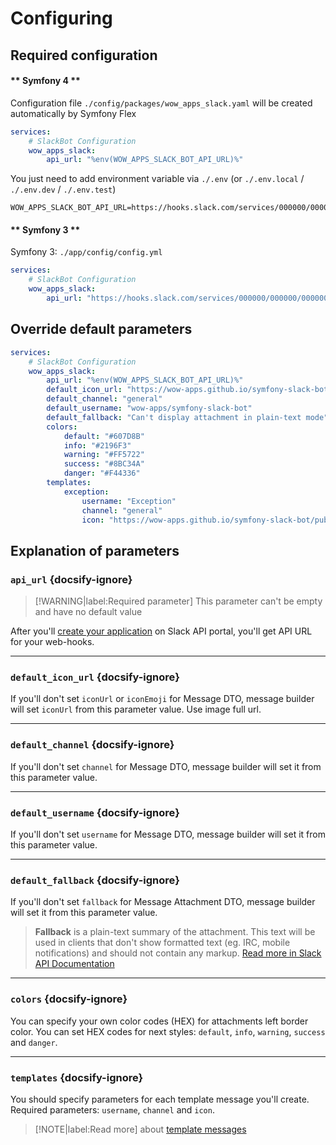 # Configuring

## Required configuration

<!-- tabs:start -->

#### ** Symfony 4 **

Configuration file `./config/packages/wow_apps_slack.yaml` will be created automatically by Symfony Flex
```yaml
services:
    # SlackBot Configuration
    wow_apps_slack:
        api_url: "%env(WOW_APPS_SLACK_BOT_API_URL)%"
```

You just need to add environment variable via `./.env` (or `./.env.local` / `./.env.dev` / `./.env.test`)

```dotenv
WOW_APPS_SLACK_BOT_API_URL=https://hooks.slack.com/services/000000/000000/000000
```

#### ** Symfony 3 **

Symfony 3: `./app/config/config.yml`
```yaml
services:
    # SlackBot Configuration
    wow_apps_slack:
        api_url: "https://hooks.slack.com/services/000000/000000/000000"
```

<!-- tabs:end -->

## Override default parameters

```yaml
services:
    # SlackBot Configuration
    wow_apps_slack:
        api_url: "%env(WOW_APPS_SLACK_BOT_API_URL)%"
        default_icon_url: "https://wow-apps.github.io/symfony-slack-bot/public/message-icon.png"
        default_channel: "general"
        default_username: "wow-apps/symfony-slack-bot"
        default_fallback: "Can't display attachment in plain-text mode"
        colors:
            default: "#607D8B"
            info: "#2196F3"
            warning: "#FF5722"
            success: "#8BC34A"
            danger: "#F44336"
        templates:
            exception:
                username: "Exception"
                channel: "general"
                icon: "https://wow-apps.github.io/symfony-slack-bot/public/exception-icon.png"
```

## Explanation of parameters

### `api_url` {docsify-ignore}

> [!WARNING|label:Required parameter]
> This parameter can't be empty and have no default value

After you'll [create your application](https://api.slack.com/incoming-webhooks) on Slack API portal, you'll get API URL for your web-hooks.

---

### `default_icon_url` {docsify-ignore}

If you'll don't set `iconUrl` or `iconEmoji` for Message DTO, message builder will set `iconUrl` from this parameter value. Use image full url.

---

### `default_channel` {docsify-ignore}

If you'll don't set `channel` for Message DTO, message builder will set it from this parameter value.

---

### `default_username` {docsify-ignore}

If you'll don't set `username` for Message DTO, message builder will set it from this parameter value.

---

### `default_fallback` {docsify-ignore}

If you'll don't set `fallback` for Message Attachment DTO, message builder will set it from this parameter value.

> **Fallback** is a plain-text summary of the attachment. This text will be used in clients that don't show formatted text (eg. IRC, mobile notifications) and should not contain any markup.
> [Read more in Slack API Documentation](https://api.slack.com/docs/message-attachments)

---

### `colors` {docsify-ignore}

You can specify your own color codes (HEX) for attachments left border color. You can set HEX codes for next styles: `default`, `info`, `warning`, `success` and `danger`.

---

### `templates` {docsify-ignore}

You should specify parameters for each template message you'll create. Required parameters: `username`, `channel` and `icon`.

> [!NOTE|label:Read more]
> about [template messages](https://google.com)
